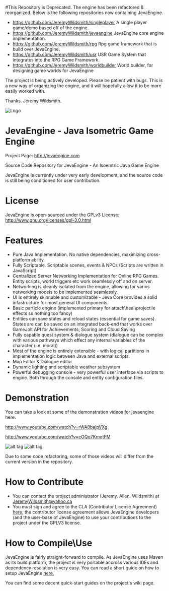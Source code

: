 #This Repository is Deprecated. The engine has been refactored & reorganized. Below is the following repositories now containing JevaEngine.
- https://github.com/JeremyWildsmith/singleplayer A single player game/demo based off of the engine.
- https://github.com/JeremyWildsmith/jevaengine JevaEngine core engine implementation.
- https://github.com/JeremyWildsmith/rpg Rpg game framework that is build over JevaEngine.
- https://github.com/JeremyWildsmith/usr USR Game System that integrates into the RPG Game Framework.
- https://github.com/JeremyWildsmith/worldbuilder World builder, for designing game worlds for JevaEngine

The project is being actively developed. Please be patient with bugs. This is a new way of organizing the engine, and it will hopefully allow it to be more easily worked with.

Thanks. Jeremy Wildsmith.



![Logo](http://i.imgur.com/RM2ndqI.jpg)

JevaEngine - Java Isometric Game Engine
=============

Project Page: http://jevaengine.com


Source Code Repository for JevaEngine - An Isoemtric Java Game Engine

JevaEngine is currently under very early development, and the source code is still being
conditioned for user contribution.

License
========
JevaEngine is open-sourced under the GPLv3 License:
http://www.gnu.org/licenses/gpl-3.0.html

Features
========
- Pure Java Implementation. No native dependencies, maximizing cross-platform ability.
- Fully Scriptable. Scriptable scenes, events & NPCs (Scripts are written in JavaScript)
- Centralized Server Networking Implementation for Online RPG Games. Entity scripts, world triggers etc work seamlessly off and on server.
- Networking is cleanly isolated from the engine, allowing for varios networking models to be implemented seamlessly.
- UI Is entirely skinnable and customizable - Jeva Core provides a solid infastructure for most general UI components.
- Basic particle engine (implemented primary for attack\heal\projectile effects so nothing too fancy)
- Entities can save states and reload states (essential for game saves). States are can be saved on an integrated back-end that works over GameJolt API for Achievements, Scoring and Cloud Saving
- Fully capable quest system & dialogue system (dialogue can be complex with various pathways which effect any internal variables of the character (i.e. moral))
- Most of the engine is entirely extensible - with logical partitions in implementation logic between Java and external scripts.
- Map Editor & Dialogue editor
- Dynamic lighting and scriptable weather subsystem
- Powerful debugging console - very powerful user interface via scripts to engine. Both through the console and entity configuration files.

Demonstration
=============

You can take a look at some of the demonstration videos for jevaengine here.

http://www.youtube.com/watch?v=rWA8bajpVXg

http://www.youtube.com/watch?v=eOQo7KmqtFM

![alt tag](http://i.imgur.com/gEHj6K5.png)
![alt tag](http://i.imgur.com/lHYPmUq.png)

Due to some code refactoring, some of those videos will differ from the current version in the repository.

How to Contribute
=================

- You can contact the project administrator (Jeremy. Allen. Wildsmith) at JeremyWildsmith@yahoo.ca
- You must sign and agree to the CLA (Contributor License Agreement) <a href="http://www.clahub.com/agreements/JeremyWildsmith/JevaEngineSrc" target="_blank">here.</a> the
contributor license agreement allows JevaEngine developers (and the user-base of JevaEngine) to use your contributions to the project under the GPLV3 license.

How to Compile\Use
=================

JevaEngine is fairly straight-forward to compile. As JevaEngine uses Maven as its build platform, the project
is very portable accross various IDEs and dependency resolution is very easy. You can read a short guide on how
to setup JevaEngine <a href="https://github.com/JeremyWildsmith/JevaEngineSrc/wiki/Compiling-JevaEngine" target="_blank">here.</a>

You can find some decent quick-start guides on the project's wiki page.
